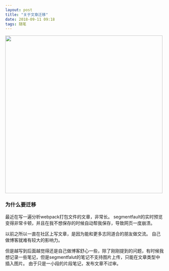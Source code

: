 ```yaml
---
layout: post
title: "关于文章迁移"
date: 2018-09-11 09:18
tags: 随笔
---
```



<p><img src="/assets/segmentfalut.svg" width="500"></p>

### 为什么要迁移

最近在写一遍分析webpack打包文件的文章，非常长。
segmentfault的实时预览变得非常卡顿，并且在我不想保存的时候自动帮我保存，导致网页一度崩溃。

以前之所以一直在社区上写文章，是因为能和更多志同道合的朋友做交流。
自己做博客就难有较大的影响力。

但是越写到后面越觉得还是自己做博客舒心一些，除了刚刚提到的问题，有时候我想记录一些笔记，但是segmentfalut的笔记不支持图片上传，只能在文章类型中插入图片。
由于只是一小段的片段笔记，发布文章不过审。


